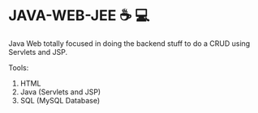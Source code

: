 # JAVA-WEB-JEE ☕ 💻 
Java Web totally focused in doing the backend stuff to do a CRUD using Servlets and JSP.

Tools:
1. HTML
2. Java (Servlets and JSP)
3. SQL (MySQL Database)
